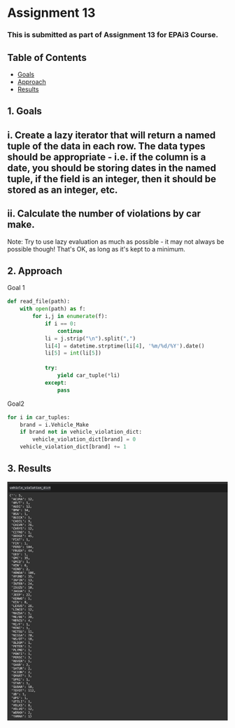 # Assignment 13

### This is submitted as part of Assignment 13 for EPAi3 Course.


## Table of Contents

  - [Goals](#goal)
  - [Approach](#approach)
  - [Results](#results)


## 1. Goals

 ## <b>i. Create a lazy iterator that will return a named tuple of the data in each row. The data types should be appropriate - i.e. if the column is a date, you should be storing dates in the named tuple, if the field is an integer, then it should be stored as an integer, etc.</b>

 ## <b>ii. Calculate the number of violations by car make.</b>

Note: Try to use lazy evaluation as much as possible - it may not always be possible though! That's OK, as long as it's kept to a minimum.
    
 
## 2. Approach
Goal 1
```python
def read_file(path):
    with open(path) as f:
        for i,j in enumerate(f):
            if i == 0:
                continue            
            li = j.strip("\n").split(",")
            li[4] = datetime.strptime(li[4], '%m/%d/%Y').date()
            li[5] = int(li[5])
            
            try:
                yield car_tuple(*li)
            except:
                pass
```
Goal2

```python
for i in car_tuples:
    brand = i.Vehicle_Make
    if brand not in vehicle_violation_dict:
        vehicle_violation_dict[brand] = 0
    vehicle_violation_dict[brand] += 1
```

## 3. Results 

  <p align="center">
    <img src='output.png'>

  </p>
